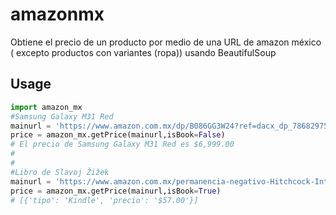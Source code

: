 # amazonmx
Obtiene el precio de un producto por medio de una URL de amazon méxico ( excepto productos con variantes (ropa)) usando BeautifulSoup

## Usage
```python
import amazon_mx
#Samsung Galaxy M31 Red 
mainurl = 'https://www.amazon.com.mx/dp/B086GG3W24?ref=dacx_dp_7868297510501_4011434530001&me=AVDBXBAVVSXLQ&aaxitk=AD5KB6crxpEuiZD2AU6WZw'
price = amazon_mx.getPrice(mainurl,isBook=False)
# El precio de Samsung Galaxy M31 Red es $6,999.00
#
#
#Libro de Slavoj Žižek 
mainurl = 'https://www.amazon.com.mx/permanencia-negativo-Hitchcock-Intervenciones-post-contempor%C3%A1neas-ebook/dp/B077S6JFRC/ref=sr_1_6?__mk_es_MX=%C3%85M%C3%85%C5%BD%C3%95%C3%91&dchild=1&keywords=zizek&qid=1591576445&s=digital-text&sr=1-6'
price = amazon_mx.getPrice(mainurl,isBook=True)
# [{'tipo': 'Kindle', 'precio': '$57.00'}]

```